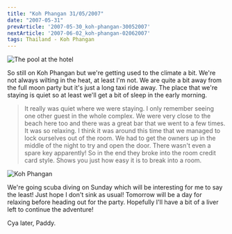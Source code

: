 ```yaml
---
title: "Koh Phangan 31/05/2007"
date: "2007-05-31"
prevArticle: '2007-05-30_koh-phangan-30052007'
nextArticle: '2007-06-02_koh-phangan-02062007'
tags: Thailand - Koh Phangan
---
```

![The pool at the hotel](/images/P5300020.JPG "The pool at the hotel")

So still on Koh Phangan but we're getting used to the climate a bit. We're not always wilting in the heat, at least I'm not. We are quite a bit away from the full moon party but it's just a long taxi ride away. The place that we're staying is quiet so at least we'll get a bit of sleep in the early morning.

> It really was quiet where we were staying. I only remember seeing one other guest in the whole complex. We were very close to the beach here too and there was a great bar that we went to a few times. It was so relaxing. I think it was around this time that we managed to lock ourselves out of the room. We had to get the owners up in the middle of the night to try and open the door. There wasn't even a spare key apparently! So in the end they broke into the room credit card style. Shows you just how easy it is to break into a room.

![Koh Phangan](/images/P5300021.JPG "Koh Phangan")

We're going scuba diving on Sunday which will be interesting for me to say the least! Just hope I don't sink as usual! Tomorrow will be a day for relaxing before heading out for the party. Hopefully I'll have a bit of a liver left to continue the adventure!

Cya later,
Paddy.